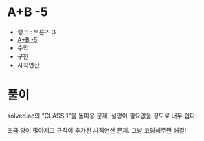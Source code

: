 # A+B -5

- 랭크 : 브론즈 3
- [A+B -5](https://www.acmicpc.net/problem/10952)
- 수학
- 구현
- 사칙연산

# 풀이

solved.ac의 "CLASS 1"을 돌파용 문제. 설명이 필요없을 정도로 너무 쉽다.

조금 양이 많아지고 규칙이 추가된 사칙연산 문제. 그냥 코딩해주면 해결!